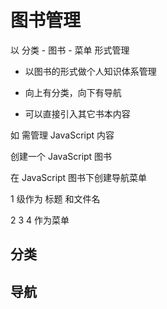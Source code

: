 # 图书管理

以 分类 - 图书 - 菜单 形式管理

- 以图书的形式做个人知识体系管理

- 向上有分类，向下有导航

- 可以直接引入其它书本内容
  
如 需管理 JavaScript 内容

创建一个 JavaScript 图书

在 JavaScript 图书下创建导航菜单

1 级作为 标题 和文件名

2 3 4 作为菜单




## 分类


## 导航

